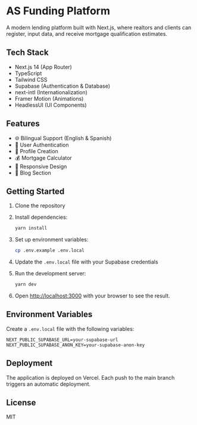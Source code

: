 # AS Funding Platform

A modern lending platform built with Next.js, where realtors and clients can register, input data, and receive mortgage qualification estimates.

## Tech Stack

- Next.js 14 (App Router)
- TypeScript
- Tailwind CSS
- Supabase (Authentication & Database)
- next-intl (Internationalization)
- Framer Motion (Animations)
- HeadlessUI (UI Components)

## Features

- 🌐 Bilingual Support (English & Spanish)
- 🔐 User Authentication
- 👤 Profile Creation
- 💰 Mortgage Calculator
- 📱 Responsive Design
- 📝 Blog Section

## Getting Started

1. Clone the repository
2. Install dependencies:
   ```bash
   yarn install
   ```
3. Set up environment variables:
   ```bash
   cp .env.example .env.local
   ```
4. Update the `.env.local` file with your Supabase credentials

5. Run the development server:
   ```bash
   yarn dev
   ```

6. Open [http://localhost:3000](http://localhost:3000) with your browser to see the result.

## Environment Variables

Create a `.env.local` file with the following variables:

```env
NEXT_PUBLIC_SUPABASE_URL=your-supabase-url
NEXT_PUBLIC_SUPABASE_ANON_KEY=your-supabase-anon-key
```

## Deployment

The application is deployed on Vercel. Each push to the main branch triggers an automatic deployment.

## License

MIT
